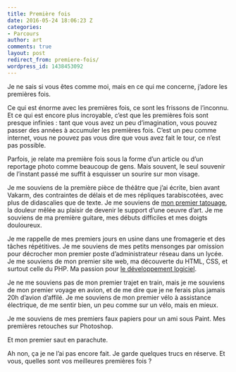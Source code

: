 ```yaml
---
title: Première fois
date: 2016-05-24 18:06:23 Z
categories:
- Parcours
author: art
comments: true
layout: post
redirect_from: premiere-fois/
wordpress_id: 1438453092
---
```


Je ne sais si vous êtes comme moi, mais en ce qui me concerne, j’adore les premières fois.

Ce qui est énorme avec les premières fois, ce sont les frissons de l’inconnu. Et ce qui est encore plus incroyable, c’est que les premières fois sont presque infinies : tant que vous avez un peu d’imagination, vous pouvez passer des années à accumuler les premières fois. C’est un peu comme internet, vous ne pouvez pas vous dire que vous avez fait le tour, ce n’est pas possible.<!-- more -->

Parfois, je relate ma première fois sous la forme d’un article ou d’un reportage photo comme beaucoup de gens. Mais souvent, le seul souvenir de l’instant passé me suffit à esquisser un sourire sur mon visage.

Je me souviens de la première pièce de théâtre que j’ai écrite, bien avant Vakarm, des contraintes de délais et de mes répliques tarabiscotées, avec plus de didascalies que de texte. Je me souviens de [mon premier tatouage](https://irz.fr/mon-premier-tatouage), la douleur mêlée au plaisir de devenir le support d’une oeuvre d’art. Je me souviens de ma première guitare, mes débuts difficiles et mes doigts douloureux.

Je me rappelle de mes premiers jours en usine dans une fromagerie et des tâches répétitives. Je me souviens de mes petits mensonges par omission pour décrocher mon premier poste d’administrateur réseau dans un lycée. Je me souviens de mon premier site web, ma découverte du HTML, CSS, et surtout celle du PHP. Ma passion pour [le développement logiciel](http://arthurlacoste.com).

Je ne me souviens pas de mon premier trajet en train, mais je me souviens de mon premier voyage en avion, et de me dire que je ne ferais plus jamais 20h d’avion d’affilé. Je me souviens de mon premier vélo à assistance électrique, de me sentir bien, un peu comme sur un vélo, mais en mieux.

Je me souviens de mes premiers faux papiers pour un ami sous Paint. Mes premières retouches sur Photoshop.

Et mon premier saut en parachute.

Ah non, ça je ne l’ai pas encore fait. Je garde quelques trucs en réserve. Et vous, quelles sont vos meilleures premières fois ?
